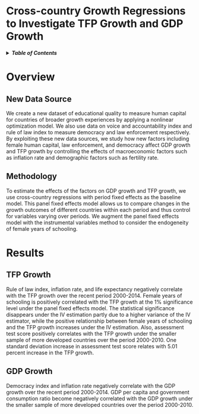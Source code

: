 # Cross-country Growth Regressions to Investigate TFP Growth and GDP Growth
<details>
<summary><strong><em>Table of Contents</em></strong></summary>

- [Overview](#overview)
  - [New Data Source](#new-data-source)
  - [Methodology](#methodology)
- [Results](#results)
  - [TFP Growth](#tfp-growth)
  - [GDP Growth](#gdp-growth)

</details>

# Overview

## New Data Source
We create a new dataset of educational quality to measure human capital for countries of broader growth experiences by applying a nonlinear optimization model. We also use data on voice and accountability index and rule of law index to measure democracy and law enforcement respectively. By exploiting these new data sources, we study how new factors including female human capital, law enforcement, and democracy affect GDP growth and TFP growth by controlling the effects of macroeconomic factors such as inflation rate and demographic factors such as fertility rate.

## Methodology
To estimate the effects of the factors on GDP growth and TFP growth, we use cross-country regressions with period fixed effects as the baseline model. This panel fixed effects model allows us to compare changes in the growth outcomes of different countries within each period and thus control for variables varying over periods. We augment the panel fixed effects model with the instrumental variables method to consider the endogeneity of female years of schooling.

# Results

## TFP Growth
Rule of law index, inflation rate, and life expectancy negatively correlate with the TFP growth over the recent period 2000-2014. Female years of schooling is positively correlated with the TFP growth at the 1% significance level under the panel fixed effects model. The statistical significance disappears under the IV estimation partly due to a higher variance of the IV estimator, while the positive relationship between female years of schooling and the TFP growth increases under the IV estimation. Also, assessment test score positively correlates with the TFP growth under the smaller sample of more developed countries over the period 2000-2010. One standard deviation increase in assessment test score relates with 5.01 percent increase in the TFP growth.
 
## GDP Growth
Democracy index and inflation rate negatively correlate with the GDP growth over the recent period 2000-2014. GDP per capita and government consumption ratio become negatively correlated with the GDP growth under the smaller sample of more developed countries over the period 2000-2010.


